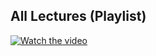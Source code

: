 ## All Lectures (Playlist)
[![Watch the video](https://img.youtube.com/vi/D-k-h0GuFmE/0.jpg)](https://www.youtube.com/watch?v=D-k-h0GuFmE&list=PLroEs25KGvwzmvIxYHRhoGTz9w8LeXek0)
